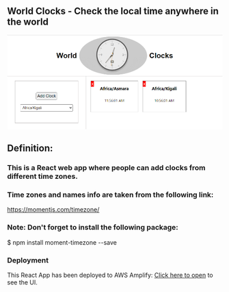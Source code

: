 ## World Clocks - Check the local time anywhere in the world

![Output](world-clocks.png)

## Definition:

### This is a React web app where people can add clocks from different time zones.

### Time zones and names info are taken from the following link:

https://momentjs.com/timezone/

### Note: Don't forget to install the following package:

$ npm install moment-timezone --save

### Deployment

This React App has been deployed to AWS Amplify: [Click here to open](https://main.d1fgkv8kdgsh34.amplifyapp.com/) to see the UI.
